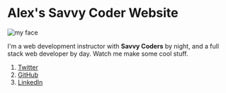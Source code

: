 # Alex's Savvy Coder Website


![my face](https://avatars3.githubusercontent.com/u/9038489?s=460&v=4)

I'm a web development instructor with __Savvy Coders__ by night, and a full stack web developer by day. Watch me make some cool stuff.

1. [Twitter](https://twitter.com/nalexpearson)
2. [GitHub](https://github.com/nalexpear)
3. [LinkedIn](https://linkedin.com/in/nalexpearson)
